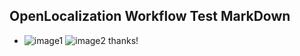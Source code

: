 ## OpenLocalization Workflow Test MarkDown
* ![image1](.\01123370-0946-4190-92ba-6e48a2ccab19.PNG)   ![image2](.\468e3642-1932-4f10-898d-350f6135a92d.png) 
thanks!